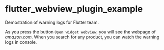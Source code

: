 # flutter_webview_plugin_example

Demostration of warning logs for Flutter team. 

As you press the button `Open widget webview`, you will see the webpage of _amazon.com_. 
When you search for any product, you can watch the warning logs in console. 
